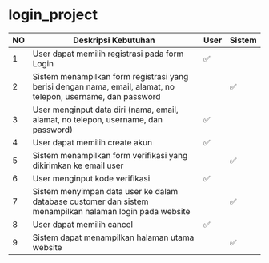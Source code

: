 # login_project

| NO | Deskripsi Kebutuhan | User | Sistem |
|----|---------------------|------|--------|
| 1  | User dapat memilih registrasi pada form Login | ✅ |    |
| 2  | Sistem menampilkan form registrasi yang berisi dengan nama, email, alamat, no telepon, username, dan password |    |✅ |
| 3  | User menginput data diri (nama, email, alamat, no telepon, username, dan password) | ✅ |    |
| 4  | User dapat memilih create akun | ✅ |    |
| 5  | Sistem menampilkan form verifikasi yang dikirimkan ke email user |    | ✅ |
| 6  | User menginput kode verifikasi | ✅ |    |
| 7  | Sistem menyimpan data user ke dalam database customer dan sistem menampilkan halaman login pada website |    | ✅ |
| 8  | User dapat memilih cancel | ✅ |    |
| 9  | Sistem dapat menampilkan halaman utama website |    | ✅ |

